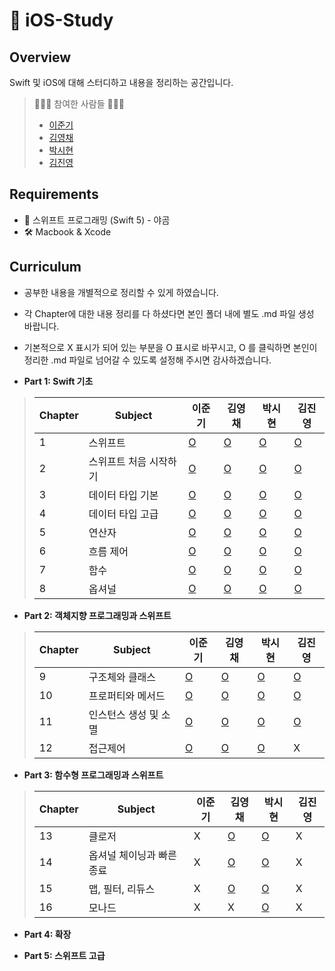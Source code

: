 #  iOS-Study
## Overview

Swift 및 iOS에 대해 스터디하고 내용을 정리하는 공간입니다.

> 👩🏻‍💻 참여한 사람들 🧑🏻‍💻
>
> - [이준기](https://github.com/RURUGURU)
> - [김영채](https://github.com/kevinkim2586)
> - [박시현](https://github.com/tlguszz10)
> - [김진영](https://github.com/z3rosmith)

## Requirements

- 📙 스위프트 프로그래밍 (Swift 5) - 야곰
- 🛠 Macbook & Xcode

## Curriculum
* 공부한 내용을 개별적으로 정리할 수 있게 하였습니다. 
* 각 Chapter에 대한 내용 정리를 다 하셨다면 본인 폴더 내에 별도 .md 파일 생성 바랍니다.
* 기본적으로 X 표시가 되어 있는 부분을 O 표시로 바꾸시고, O 를 클릭하면 본인이 정리한 .md 파일로 넘어갈 수 있도록 설정해 주시면 감사하겠습니다. 

* **Part 1: Swift 기초**

> | Chapter | Subject           | 이준기 | 김영채 | 박시현 | 김진영 |
> | ------- | ----------------- | ---- | ---- | ----  | ---- |
> | 1       | 스위프트             |  [O](https://github.com/kevinkim2586/KNU_iOS-Swift_Study/blob/main/%EC%9D%B4%EC%A4%80%EA%B8%B0/part1/chapter1.md)  |  [O](https://github.com/kevinkim2586/KNU_iOS-Swift_Study/blob/main/%EA%B9%80%EC%98%81%EC%B1%84/Chapter%201%20~%202.md)  |   [O](https://github.com/kevinkim2586/KNU_iOS-Swift_Study/blob/main/박시현/part1-1%2C2%2C3.md)   |  [O](https://github.com/kevinkim2586/KNU_iOS-Swift_Study/blob/main/김진영/part1/chapter1.md) |
> | 2       | 스위프트 처음 시작하기  |  [O](https://github.com/kevinkim2586/KNU_iOS-Swift_Study/blob/main/%EC%9D%B4%EC%A4%80%EA%B8%B0/part1/chapter2.md)  |  [O](https://github.com/kevinkim2586/KNU_iOS-Swift_Study/blob/main/%EA%B9%80%EC%98%81%EC%B1%84/Chapter%201%20~%202.md)  |   [O](https://github.com/kevinkim2586/KNU_iOS-Swift_Study/blob/main/박시현/part1-1%2C2%2C3.md)   |  [O](https://github.com/kevinkim2586/KNU_iOS-Swift_Study/blob/main/김진영/part1/chapter2.md) |
> | 3       | 데이터 타입 기본      |  [O](https://github.com/kevinkim2586/KNU_iOS-Swift_Study/blob/main/%EC%9D%B4%EC%A4%80%EA%B8%B0/part1/chapter3.md)  |  [O](https://github.com/kevinkim2586/KNU_iOS-Swift_Study/blob/main/%EA%B9%80%EC%98%81%EC%B1%84/Chapter3.md)  |   [O](https://github.com/kevinkim2586/KNU_iOS-Swift_Study/blob/main/박시현/part1-1%2C2%2C3.md)   |  [O](https://github.com/kevinkim2586/KNU_iOS-Swift_Study/blob/main/김진영/part1/chapter3.md) |
> | 4       | 데이터 타입 고급      |  [O](https://github.com/kevinkim2586/KNU_iOS-Swift_Study/blob/main/%EC%9D%B4%EC%A4%80%EA%B8%B0/part1/chapter4.md)  |   [O](https://github.com/kevinkim2586/KNU_iOS-Swift_Study/blob/main/%EA%B9%80%EC%98%81%EC%B1%84/Chapter4.md)  |  [O](https://github.com/kevinkim2586/KNU_iOS-Swift_Study/blob/main/박시현/part1-4.md)   |  [O](https://github.com/kevinkim2586/KNU_iOS-Swift_Study/blob/main/김진영/part1/chapter4.md) |
> | 5       | 연산자              |  [O](https://github.com/kevinkim2586/KNU_iOS-Swift_Study/blob/main/%EC%9D%B4%EC%A4%80%EA%B8%B0/part1/chapter5.md)  |   [O](https://github.com/kevinkim2586/KNU_iOS-Swift_Study/blob/main/%EA%B9%80%EC%98%81%EC%B1%84/Chapter%205%20~%206.md)  |  [O](https://github.com/kevinkim2586/KNU_iOS-Swift_Study/blob/main/박시현/part1-5%2C6.md)    |  [O](https://github.com/kevinkim2586/KNU_iOS-Swift_Study/blob/main/김진영/part1/chapter5.md) |
> | 6       | 흐름 제어           |   [O](https://github.com/kevinkim2586/KNU_iOS-Swift_Study/blob/main/%EC%9D%B4%EC%A4%80%EA%B8%B0/part1/chapter6.md) |   [O](https://github.com/kevinkim2586/KNU_iOS-Swift_Study/blob/main/%EA%B9%80%EC%98%81%EC%B1%84/Chapter%205%20~%206.md)  |   [O](https://github.com/kevinkim2586/KNU_iOS-Swift_Study/blob/main/박시현/part1-5%2C6.md)   |  [O](https://github.com/kevinkim2586/KNU_iOS-Swift_Study/blob/main/김진영/part1/chapter6.md) |
> | 7       | 함수               |  [O](https://github.com/kevinkim2586/KNU_iOS-Swift_Study/blob/main/%EC%9D%B4%EC%A4%80%EA%B8%B0/part1/chapter7.md)  |   [O](https://github.com/kevinkim2586/KNU_iOS-Swift_Study/blob/main/%EA%B9%80%EC%98%81%EC%B1%84/Chapter7.md)  |   [O](https://github.com/kevinkim2586/KNU_iOS-Swift_Study/blob/main/박시현/part1-7.md)   |  [O](https://github.com/kevinkim2586/KNU_iOS-Swift_Study/blob/main/김진영/part1/chapter7.md) |
> | 8       | 옵셔널              |  [O](https://github.com/kevinkim2586/KNU_iOS-Swift_Study/blob/main/%EC%9D%B4%EC%A4%80%EA%B8%B0/part1/chapter8.md)  |   [O](https://github.com/kevinkim2586/KNU_iOS-Swift_Study/blob/main/%EA%B9%80%EC%98%81%EC%B1%84/Chapter8.md)  |  [O](https://github.com/kevinkim2586/KNU_iOS-Swift_Study/blob/main/박시현/part1-8.md)    |  [O](https://github.com/kevinkim2586/KNU_iOS-Swift_Study/blob/main/김진영/part1/chapter8.md) |



* **Part 2: 객체지향 프로그래밍과 스위프트**

> | Chapter | Subject           | 이준기 | 김영채 | 박시현 | 김진영 |
> | ------- | ----------------- | ---- | ---- | ----  | ---- |
> |  9      | 구조체와 클래스       | [O](https://github.com/kevinkim2586/KNU_iOS-Swift_Study/blob/main/%EC%9D%B4%EC%A4%80%EA%B8%B0/part2/chapter9.md)    |  [O](https://github.com/kevinkim2586/KNU_iOS-Swift_Study/blob/main/%EA%B9%80%EC%98%81%EC%B1%84/Chapter9.md)   |   [O](https://github.com/kevinkim2586/KNU_iOS-Swift_Study/blob/main/박시현/part2-9.md)   |   [O](https://github.com/kevinkim2586/KNU_iOS-Swift_Study/blob/main/김진영/part2/chapter9.md)  |
> |  10     | 프로퍼티와 메서드      | [O](https://github.com/kevinkim2586/KNU_iOS-Swift_Study/blob/main/%EC%9D%B4%EC%A4%80%EA%B8%B0/part2/chapter10.md)    |  [O](https://github.com/kevinkim2586/KNU_iOS-Swift_Study/blob/main/%EA%B9%80%EC%98%81%EC%B1%84/Chapter10.md)   |   [O](https://github.com/kevinkim2586/KNU_iOS-Swift_Study/blob/main/박시현/part2-10.md)   |  [O](https://github.com/kevinkim2586/KNU_iOS-Swift_Study/blob/main/김진영/part2/chapter10.md)   |
> |  11     | 인스턴스 생성 및 소멸   | [O](https://github.com/kevinkim2586/KNU_iOS-Swift_Study/blob/main/%EC%9D%B4%EC%A4%80%EA%B8%B0/part2/chapter11.md)    |  [O](https://github.com/kevinkim2586/KNU_iOS-Swift_Study/blob/main/%EA%B9%80%EC%98%81%EC%B1%84/Chapter11.md)   |   [O](https://github.com/kevinkim2586/KNU_iOS-Swift_Study/blob/main/박시현/part2-11.md)   |  [O](https://github.com/kevinkim2586/KNU_iOS-Swift_Study/blob/main/김진영/part2/chapter11.md)   |
> |  12     | 접근제어            | [O](https://github.com/kevinkim2586/KNU_iOS-Swift_Study/blob/main/%EC%9D%B4%EC%A4%80%EA%B8%B0/part2/chapter12.md)    |  [O](https://github.com/kevinkim2586/KNU_iOS-Swift_Study/blob/main/%EA%B9%80%EC%98%81%EC%B1%84/Chapter12.md)   |   [O](https://github.com/kevinkim2586/KNU_iOS-Swift_Study/blob/main/박시현/part2-12.md)   |  X   |

* **Part 3: 함수형 프로그래밍과 스위프트**

> | Chapter | Subject           | 이준기 | 김영채 | 박시현 | 김진영 |
> | ------- | ----------------- | ---- | ---- | ----  | ---- |
> |  13     | 클로저                | X |  [O](https://github.com/kevinkim2586/KNU_iOS-Swift_Study/blob/main/%EA%B9%80%EC%98%81%EC%B1%84/Chapter13.md) | [O](https://github.com/kevinkim2586/KNU_iOS-Swift_Study/blob/main/박시현/part3-13.md) |X |
> |  14     | 옵셔널 체이닝과 빠른 종료 | X |  [O](https://github.com/kevinkim2586/KNU_iOS-Swift_Study/blob/main/%EA%B9%80%EC%98%81%EC%B1%84/Chapter14.md) |[O](https://github.com/kevinkim2586/KNU_iOS-Swift_Study/blob/main/박시현/part3-14.md) |X |
> |  15     | 맵, 필터, 리듀스 | X |  [O](https://github.com/kevinkim2586/KNU_iOS-Swift_Study/blob/main/%EA%B9%80%EC%98%81%EC%B1%84/Chapter15.md) | [O](https://github.com/kevinkim2586/KNU_iOS-Swift_Study/blob/main/박시현/part3-15.md) |X |
> |  16     | 모나드 | X |  X | [O](https://github.com/kevinkim2586/KNU_iOS-Swift_Study/blob/main/박시현/part3-16.md) |X |

* **Part 4: 확장**

* **Part 5: 스위프트 고급**
